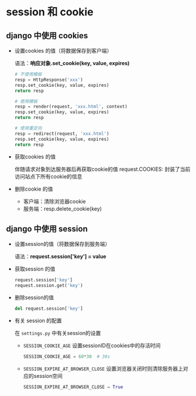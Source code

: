 # session 和 cookie

## django 中使用 cookies

- 设置cookies 的值（将数据保存到客户端）

  语法：**响应对象.set_cookie(key, value, expires)**

  ```python
  # 不使用模板
  resp = HttpResponse('xxx')
  resp.set_cookie(key, value, expires)
  return resp
  
  # 使用模板
  resp = render(request, 'xxx.html', context)
  resp.set_cookie(key, value, expires)
  return resp
  
  # 使用重定向
  resp = redirect(request, 'xxx.html')
  resp.set_cookie(key, value, expires)
  return resp
  ```

- 获取cookies 的值

  伴随请求对象到达服务器后再获取cookie的值
  request.COOKIES:  封装了当前访问站点下所有cookie的信息

- 删除cookie 的值

  - 客户端：清除浏览器cookie
  - 服务端：resp.delete_cookie(key)

## django 中使用 session

- 设置session的值（将数据保存到服务端）

  语法：**request.session['key'] = value**

- 获取session 的值

  ```python
  request.session['key']
  request.session.get('key')
  ```

- 删除session的值

  ```python
  del request.session['key']
  ```

- 有关 session 的配置

  在 `settings.py` 中有关session的设置	

  - `SESSION_COOKIE_AGE`  设置sessionID在cookies中的存活时间

    ```python
    SESSION_COOKIE_AGE = 60*30  # 30s
    ```

  - `SESSION_EXPIRE_AT_BROWSER_CLOSE`  设置浏览器关闭时则清除服务器上对应的session空间

    ```python
    SESSION_EXPIRE_AT_BROWSER_CLOSE = True
    ```

    

